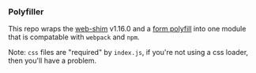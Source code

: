 ### Polyfiller

This repo wraps the [web-shim](http://afarkas.github.io/webshim/demos/index.html) v1.16.0 and
a [form polyfill](http://afarkas.github.io/webshim/demos/index.html#Forms-forms-ext) into one module that is
compatable with `webpack` and `npm`.

Note: `css` files are "required" by `index.js`, if you're not using a css loader, then you'll have a problem.